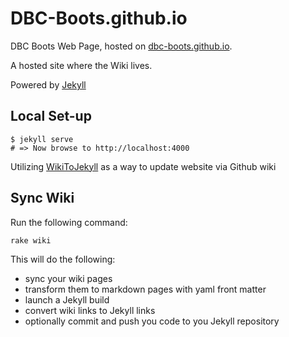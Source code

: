 # DBC-Boots.github.io

DBC Boots Web Page, hosted on [dbc-boots.github.io](http://dbc-boots.github.io/).

A hosted site where the Wiki lives.

Powered by [Jekyll](http://jekyllrb.com/)

## Local Set-up

```shell
$ jekyll serve
# => Now browse to http://localhost:4000
```

Utilizing [WikiToJekyll](https://github.com/djacquel/WikiToJekyll) as a way to update website via Github wiki

## Sync Wiki

Run the following command:

```
rake wiki
```

This will do the following:
- sync your wiki pages
- transform them to markdown pages with yaml front matter
- launch a Jekyll build
- convert wiki links to Jekyll links
- optionally commit and push you code to you Jekyll repository
